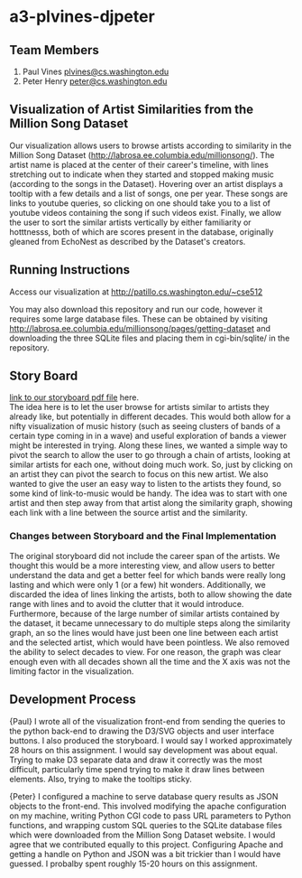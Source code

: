 a3-plvines-djpeter  
===============

## Team Members

1. Paul Vines plvines@cs.washington.edu
2. Peter Henry peter@cs.washington.edu

## Visualization of Artist Similarities from the Million Song Dataset

Our visualization allows users to browse artists according to similarity in the Million Song Dataset (http://labrosa.ee.columbia.edu/millionsong/).
The artist name is placed at the center of their
career's timeline, with lines stretching out to indicate when they
started and stopped making music (according to the songs in the Dataset).
Hovering over an artist displays a tooltip with a few details and a
list of songs, one per year. These songs are
links to youtube queries, so clicking on one should take you to a list
of youtube videos containing the song if such videos exist.
Finally, we allow the user to sort the similar artists vertically by
either familiarity or hotttnesss, both of which are scores present in the database, originally gleaned from EchoNest as described by the Dataset's creators.  

## Running Instructions

Access our visualization at http://patillo.cs.washington.edu/~cse512

You may also download this repository and run our code, however it requires some large database files. These can be obtained by visiting http://labrosa.ee.columbia.edu/millionsong/pages/getting-dataset and downloading the three SQLite files and placing them in cgi-bin/sqlite/ in the repository.


## Story Board

[link to our storyboard pdf file](storyboard.pdf?raw=true) here.  
The idea here is to let the user browse for artists similar to artists
they already like, but potentially in different decades. 
This would both allow for a nifty visualization of music history (such
as seeing clusters of bands of a certain type coming in in a wave) and
useful exploration of bands a viewer might be interested in trying.
Along these lines, we wanted a simple way to pivot the search to allow
the user to go through a chain of artists, looking at similar artists
for each one, without doing much work. So, just by clicking on an
artist they can pivot the search to focus on this new artist.
We also wanted to give the user an easy way to listen to the artists
they found, so some kind of link-to-music would be handy.
The idea was to start with one artist and then step away from that
artist along the similarity graph, showing each link with a line
between the source artist and the similarity.


### Changes between Storyboard and the Final Implementation
The original storyboard did not include the career span of the
artists. We thought this would be a more interesting view, and allow
users to better understand the data and get a better feel for which
bands were really long lasting and which were only 1 (or a few) hit
wonders. 
Additionally, we discarded the idea of lines linking the artists, both
to allow showing the date range with lines and to avoid the clutter
that it would introduce. Furthermore, because of the large number of
similar artists contained by the dataset, it became unnecessary to do
multiple steps along the similarity graph, an so the lines would have
just been one line between each artist and the selected artist, which
would have been pointless.
We also removed the ability to select decades to view. For one reason,
the graph was clear enough even with all decades shown all the time
and the X axis was not the limiting factor in the
visualization.



## Development Process
{Paul} I wrote all of the visualization front-end from sending the
queries to the python back-end to drawing the D3/SVG objects and user
interface buttons. I also produced the storyboard. I would say I
worked approximately 28 hours on this assignment. I would say
development was about equal. Trying to make D3 separate data and draw it correctly was the most difficult, particularly time spend trying to make it draw lines between elements. Also, trying to make the tooltips sticky.


{Peter} I configured a machine to serve database query results as JSON
objects to the front-end.  This involved modifying the apache
configuration on my machine, writing Python CGI code to pass URL
parameters to Python functions, and wrapping custom SQL queries to the SQLite database
files which were downloaded from the Million Song Dataset website. I
would agree that we contributed equally to this project.  Configuring
Apache and getting a handle on Python and JSON was a bit trickier than
I would have guessed.  I probalby spent roughly 15-20 hours on this assignment.
